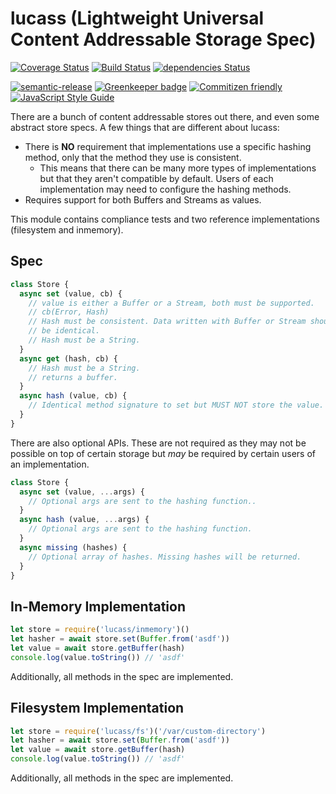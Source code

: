 # lucass (Lightweight Universal Content Addressable Storage Spec)

[![Coverage Status](https://coveralls.io/repos/github/mikeal/lucass/badge.svg?branch=master)](https://coveralls.io/github/mikeal/lucass?branch=master)
[![Build Status](https://travis-ci.org/mikeal/lucass.svg?branch=master)](https://travis-ci.org/mikeal/lucass)
[![dependencies Status](https://david-dm.org/mikeal/lucass/status.svg)](https://david-dm.org/mikeal/lucass)

[![semantic-release](https://img.shields.io/badge/%20%20%F0%9F%93%A6%F0%9F%9A%80-semantic--release-e10079.svg)](https://github.com/semantic-release/semantic-release)
[![Greenkeeper badge](https://badges.greenkeeper.io/mikeal/lucass.svg)](https://greenkeeper.io/)
[![Commitizen friendly](https://img.shields.io/badge/commitizen-friendly-brightgreen.svg)](http://commitizen.github.io/cz-cli/)
[![JavaScript Style Guide](https://img.shields.io/badge/code_style-standard-brightgreen.svg)](https://standardjs.com)

There are a bunch of content addressable stores out there, and even some abstract store specs. A few things that are different about lucass:

* There is **NO** requirement that implementations use a specific hashing method, only that the method they use is consistent.
  * This means that there can be many more types of implementations but that they aren't compatible by default. Users of each implementation may need to configure the hashing methods.
* Requires support for both Buffers and Streams as values.

This module contains compliance tests and two reference implementations (filesystem and inmemory).

## Spec

```javascript
class Store {
  async set (value, cb) {
    // value is either a Buffer or a Stream, both must be supported.
    // cb(Error, Hash)
    // Hash must be consistent. Data written with Buffer or Stream should
    // be identical.
    // Hash must be a String.
  }
  async get (hash, cb) {
    // Hash must be a String.
    // returns a buffer.
  }
  async hash (value, cb) {
    // Identical method signature to set but MUST NOT store the value.
  }
}
```

There are also optional APIs. These are not required as they may not be
possible on top of certain storage but *may* be required by certain users
of an implementation.

```javascript
class Store {
  async set (value, ...args) {
    // Optional args are sent to the hashing function..
  }
  async hash (value, ...args) {
    // Optional args are sent to the hashing function.
  }
  async missing (hashes) {
    // Optional array of hashes. Missing hashes will be returned.
  }
}
```

## In-Memory Implementation

```javascript
let store = require('lucass/inmemory')()
let hasher = await store.set(Buffer.from('asdf'))
let value = await store.getBuffer(hash)
console.log(value.toString()) // 'asdf'
```

Additionally, all methods in the spec are implemented.

## Filesystem Implementation

```javascript
let store = require('lucass/fs')('/var/custom-directory')
let hasher = await store.set(Buffer.from('asdf'))
let value = await store.getBuffer(hash)
console.log(value.toString()) // 'asdf'
```

Additionally, all methods in the spec are implemented.

